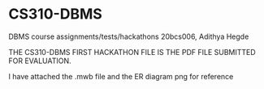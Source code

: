 # CS310-DBMS
DBMS course assignments/tests/hackathons
20bcs006, Adithya Hegde

THE CS310-DBMS FIRST HACKATHON FILE IS THE PDF FILE SUBMITTED FOR EVALUATION. 

I have attached the .mwb file and the ER diagram png for reference
